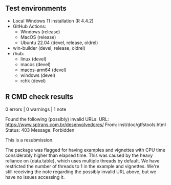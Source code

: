 ## Test environments

- Local Windows 11 installation (R 4.4.2)
- GitHub Actions:
  - Windows (release)
  - MacOS (release)
  - Ubuntu 22.04 (devel, release, oldrel)
- win-builder (devel, release, oldrel)
- rhub:
  - linux (devel)
  - macos (devel)
  - macos-arm64 (devel)
  - windows (devel)
  - rchk (devel)

## R CMD check results

0 errors | 0 warnings | 1 note
  
  Found the following (possibly) invalid URLs:
    URL: https://www.sptrans.com.br/desenvolvedores/
      From: inst/doc/gtfstools.html
      Status: 403
      Message: Forbidden
      
This is a resubmission.

The package was flagged for having examples and vignettes with CPU time
considerably higher than elapsed time. This was caused by the heavy reliance on
{data.table}, which uses multiple threads by default. We have restricted the
number of threads to 1 in the example and vignettes. We're still receiving the
note regarding the possibly invalid URL above, but we have no issues accessing
it.
